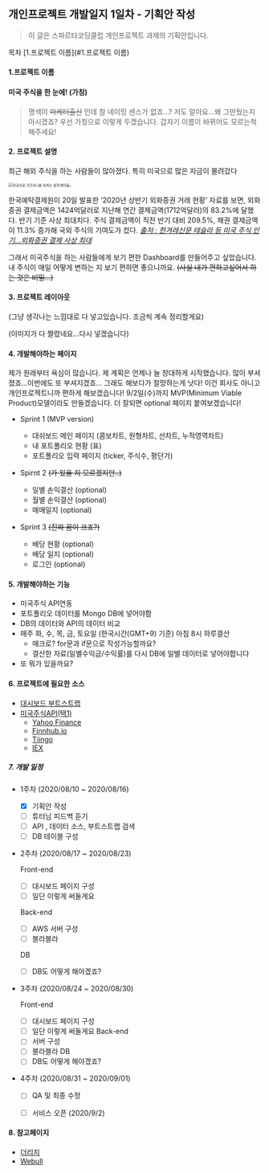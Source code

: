 

<h2>개인프로젝트 개발일지 1일차 - 기획안 작성</h2>


>이 글은 스파르타코딩클럽 개인프로젝트 과제의 기획안입니다.

목차
<ts>
[1.프로젝트 이름](#1.프로젝트 이름)

<te>


#### 1.프로젝트 이름

<h4> 미국 주식을 한 눈에! (가칭)</h4>

>명색이 ~~마케터출신~~ 인데 참 네이밍 센스가 없죠...?
>저도 알아요...왜 그만뒀는지 아시겠죠?
>우선 가칭으로 이렇게 두겠습니다.
>갑자기 이름이 바뀌어도 모르는척 해주세요!


#### 2. 프로젝트 설명

최근 해외 주식을 하는 사람들이 많아졌다.
특히 미국으로 많은 자금이 몰려갔다

<img src="http://image.kmib.co.kr/online_image/2020/0627/611411110014739012_1.jpg" alt="미국으로 가즈아~를 외치는 동학개미들" style="zoom:50%;" /><img src="/Users/hocheoljang/Desktop/스크린샷 2020-08-14 오전 2.28.42.png" style="zoom:20%;" />

한국예탁결제원이 20일 발표한 ‘2020년 상반기 외화증권 거래 현황’ 자료를 보면, 외화증권 결제금액은 1424억달러로 지난해 연간 결제금액(1712억달러)의 83.2%에 달했다. 반기 기준 사상 최대치다. 주식 결제금액이 직전 반기 대비 209.5%, 채권 결제금액이 11.3% 증가해 국외 주식의 기여도가 컸다.
*[출처 : 한겨레신문 테슬라 등 미국 주식 인기…외화증권 결제 사상 최대](http://www.hani.co.kr/arti/economy/economy_general/954366.html)*

그래서 미국주식을 하는 사람들에게 보기 편한 Dashboard를 만들어주고 싶었습니다.
내 주식이 매일 어떻게 변하는 지 보기 편하면 좋으니까요.
~~(사실 내가 편하고싶어서 하는 것은 비밀...)~~


#### 3. 프로젝트 레이아웃

(그냥 생각나는 느낌대로 다 넣고있습니다. 조금씩 계속 정리할게요)

(이미지가 다 짤렸네요...다시 넣겠습니다)


#### 4. 개발해야하는 페이지

제가 원래부터 욕심이 많습니다. 제 계획은 언제나 늘 창대하게 시작했습니다.
많이 부셔졌죠...이번에도 또 부셔지겠죠... 그래도 해보다가 절망하는게 낫다!
이건 회사도 아니고 개인프로젝트니까 편하게 해보겠습니다!
9/2일(수)까지 MVP(Minimum Viable Product)모델이라도 만들겠습니다.
더 잘되면 optional 페이지 붙여보겠습니다!

- Sprint 1 (MVP version)
  - 대쉬보드 메인 페이지 (콤보차트, 원형차트, 선차트, 누적영역차트)
  - 내 포트폴리오 현황 (표)
  - 포트폴리오 입력 페이지 (ticker, 주식수, 평단가)

- Spirnt 2 ~~(가 있을 지 모르겠지만..)~~
  - 일별 손익결산 (optional)
  - 월별 손익결산 (optional)
  - 매매일지 (optional)

- Sprint 3 ~~(진짜 꿈이 크죠?)~~
  - 배당 현황 (optional)
  - 배당 일지 (optional)
  - 로그인 (optional)
  
  
#### 5. 개발해야하는 기능

- 미국주식 API연동
- 포트폴리오 데이터를 Mongo DB에 넣어야함
- DB의 데이터와 API의 데이터 비교 
- 매주 화, 수, 목, 금, 토요일 (한국시간(GMT+9) 기준) 아침 8시 하루결산
  - 매크로? for문과 if문으로 작성가능할까요?
  - 결산한 자료(일별수익금/수익률)를 다시 DB에 일별 데이터로 넣어야합니다
- 또 뭐가 있을까요?


#### 6. 프로젝트에 필요한 소스

- [대시보드 부트스트랩](https://www.google.com/search?q=dashboard+bootstrap&oq=dashboard+boot&aqs=chrome.0.0j69i57j0l3j69i60l3.3753j0j7&sourceid=chrome&ie=UTF-8)
- [미국주식API(택1)](https://medium.com/@andy.m9627/the-ultimate-guide-to-stock-market-apis-for-2020-1de6f55adbb)
  - [Yahoo Finance](https://github.com/ranaroussi/yfinance)
  - [Finnhub.io](https://finnhub.io/)
  - [Tiingo](https://www.tiingo.com/)
  - [IEX](https://iexcloud.io/)


##### 7. 개발 일정

- 1주차 (2020/08/10 ~ 2020/08/16)

  - [x] 기획안 작성
  - [ ] 튜터님 피드백 듣기
  - [ ] API , 데이터 소스, 부트스트랩 검색
  - [ ] DB 테이블 구성

- 2주차 (2020/08/17 ~ 2020/08/23)

  Front-end
   - [ ] 대시보드 페이지 구성
   - [ ] 일단 이렇게 써둘게요

  Back-end
   - [ ] AWS 서버 구성
   - [ ] 블라블라

  DB
   - [ ] DB도 어떻게 해야겠죠?

- 3주차 (2020/08/24 ~ 2020/08/30)

  Front-end
   - [ ] 대시보드 페이지 구성
   - [ ] 일단 이렇게 써둘게요
  Back-end
   - [ ] 서버 구성
   - [ ] 블라블라
  DB
   - [ ] DB도 어떻게 해야겠죠?

- 4주차 (2020/08/31 ~ 2020/09/01)

   - [ ] QA 및 최종 수정
   - [ ] 서비스 오픈 (2020/9/2)


#### 8. 참고페이지

- [더리치](https://www.therich.io/home)
- [Webull](https://app.webull.com/watch) 

